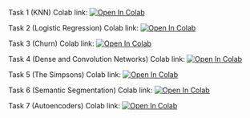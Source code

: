 Task 1 (KNN) Colab link: [![Open In Colab](https://colab.research.google.com/assets/colab-badge.svg)](https://colab.research.google.com/github/Shaorrran/dls-stuff/blob/master/task1/[homework]knn.ipynb)

Task 2 (Logistic Regression) Colab link: [![Open In Colab](https://colab.research.google.com/assets/colab-badge.svg)](https://colab.research.google.com/github/Shaorrran/dls-stuff/blob/master/task2/[homework]linear_models_fall_2021.ipynb)

Task 3 (Churn) Colab link: [![Open In Colab](https://colab.research.google.com/assets/colab-badge.svg)](https://colab.research.google.com/github/Shaorrran/dls-stuff/blob/master/task3/churn.ipynb)

Task 4 (Dense and Convolution Networks) Colab link: [![Open In Colab](https://colab.research.google.com/assets/colab-badge.svg)](https://colab.research.google.com/github/Shaorrran/dls-stuff/blob/master/task4/%5Bhomework%5Ddense_and_convolutional_nn.ipynb)

Task 5 (The Simpsons) Colab link: [![Open In Colab](https://colab.research.google.com/assets/colab-badge.svg)](https://colab.research.google.com/github/Shaorrran/dls-stuff/blob/master/task5/simpsons.ipynb)

Task 6 (Semantic Segmentation) Colab link: [![Open In Colab](https://colab.research.google.com/assets/colab-badge.svg)](https://colab.research.google.com/github/Shaorrran/dls-stuff/blob/master/task6/[hw]semantic_segmentation.ipynb)

Task 7 (Autoencoders) Colab link: [![Open In Colab](https://colab.research.google.com/assets/colab-badge.svg)](https://colab.research.google.com/github/Shaorrran/dls-stuff/blob/master/task7/[hw]autoencoders.ipynb)